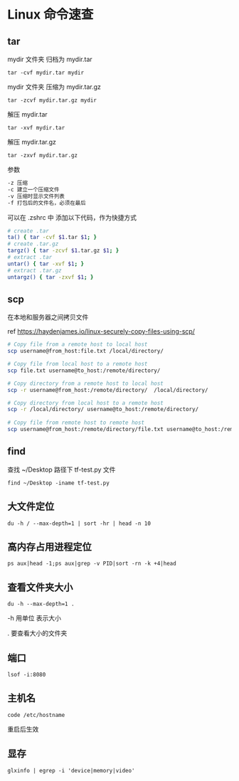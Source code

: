 # Linux 命令速查

## tar

mydir 文件夹 归档为 mydir.tar

`tar -cvf mydir.tar mydir`

mydir 文件夹 压缩为 mydir.tar.gz

`tar -zcvf mydir.tar.gz mydir`

解压 mydir.tar

`tar -xvf mydir.tar`

解压 mydir.tar.gz

`tar -zxvf mydir.tar.gz`

参数

```sh
-z 压缩
-c 建立一个压缩文件
-v 压缩时显示文件列表
-f 打包后的文件名，必须在最后
```

可以在 .zshrc 中 添加以下代码，作为快捷方式

```sh
# create .tar
ta() { tar -cvf $1.tar $1; }
# create .tar.gz
targz() { tar -zcvf $1.tar.gz $1; }
# extract .tar
untar() { tar -xvf $1; }
# extract .tar.gz
untargz() { tar -zxvf $1; }
```

## scp

在本地和服务器之间拷贝文件

ref <https://haydenjames.io/linux-securely-copy-files-using-scp/>

```sh
# Copy file from a remote host to local host
scp username@from_host:file.txt /local/directory/

# Copy file from local host to a remote host
scp file.txt username@to_host:/remote/directory/

# Copy directory from a remote host to local host
scp -r username@from_host:/remote/directory/  /local/directory/

# Copy directory from local host to a remote host
scp -r /local/directory/ username@to_host:/remote/directory/
 
# Copy file from remote host to remote host
scp username@from_host:/remote/directory/file.txt username@to_host:/remote/directory/
```

## find

查找 ~/Desktop 路径下 tf-test.py 文件

`find ~/Desktop -iname tf-test.py`

## 大文件定位

`du -h / --max-depth=1 | sort -hr | head -n 10`

## 高内存占用进程定位

`ps aux|head -1;ps aux|grep -v PID|sort -rn -k +4|head`

## 查看文件夹大小

`du -h --max-depth=1 .`

-h 用单位 表示大小

. 要查看大小的文件夹

## 端口

`lsof -i:8080`

## 主机名

`code /etc/hostname`

重启后生效

## 显存

`glxinfo | egrep -i 'device|memory|video'`
